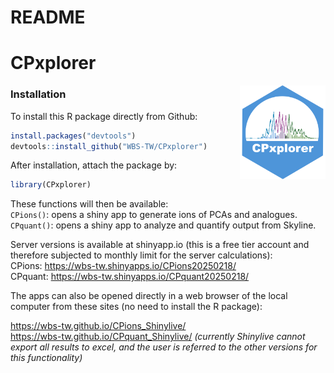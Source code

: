 README
================

<!-- Knit this README.Rmd to generate README.md -->

# CPxplorer

<!-- badges: start -->

<img src="inst/CPxplorer_Logo.png" align="right" height="150px" />

<!-- badges: end -->

### Installation

<!-- You can install the released version of CPxplorer from [CRAN](https://CRAN.R-project.org) with: -->
<!-- ``` r -->
<!-- install.packages("CPxplorer") -->
<!-- ``` -->

To install this R package directly from Github:

``` r
install.packages("devtools")
devtools::install_github("WBS-TW/CPxplorer")
```

After installation, attach the package by:

``` r
library(CPxplorer)
```

These functions will then be available:  
`CPions()`: opens a shiny app to generate ions of PCAs and analogues.  
`CPquant()`: opens a shiny app to analyze and quantify output from
Skyline.

Server versions is available at shinyapp.io (this is a free tier account
and therefore subjected to monthly limit for the server calculations):  
CPions: <https://wbs-tw.shinyapps.io/CPions20250218/>  
CPquant: <https://wbs-tw.shinyapps.io/CPquant20250218/>

The apps can also be opened directly in a web browser of the local
computer from these sites (no need to install the R package):

<https://wbs-tw.github.io/CPions_Shinylive/>  
<https://wbs-tw.github.io/CPquant_Shinylive/> *(currently Shinylive
cannot export all results to excel, and the user is referred to the
other versions for this functionality)*

